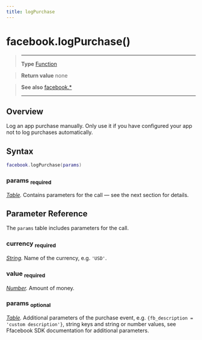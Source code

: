 ```yaml
---
title: logPurchase
---
```

# facebook.logPurchase()

> --------------------- ------------------------------------------------------------------------------------------
> __Type__              [Function](https://docs.coronalabs.com/api/type/Function.html)

> __Return value__      none

> __See also__          [facebook.*](/plugin/facebook/)
> --------------------- ------------------------------------------------------------------------------------------

## Overview

Log an app purchase manually. Only use it if you have configured your app not to log purchases automatically.

## Syntax
```lua
facebook.logPurchase(params)
```
### params <sub>required</sub>
_[Table](https://docs.coronalabs.com/api/type/Table.html)._ Contains parameters for the call &mdash; see the next section for details.

## Parameter Reference

The `params` table includes parameters for the call.

### currency <sub>required</sub>
_[String](https://docs.coronalabs.com/api/type/String.html)._ Name of the currency, e.g. `'USD'`.

### value <sub>required</sub>
_[Number](https://docs.coronalabs.com/api/type/Number.html)._ Amount of money.

### params <sub>optional</sub>
_[Table](https://docs.coronalabs.com/api/type/Table.html)._ Additional parameters of the purchase event, e.g. `{fb_description = 'custom description'}`, string keys and string or number values, see Ffacebook SDK documentation for additional parameters.
